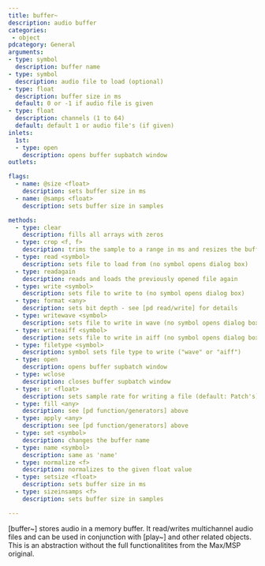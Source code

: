 ```yaml
---
title: buffer~
description: audio buffer
categories:
 - object
pdcategory: General
arguments:
- type: symbol
  description: buffer name
- type: symbol
  description: audio file to load (optional)
- type: float
  description: buffer size in ms
  default: 0 or -1 if audio file is given
- type: float
  description: channels (1 to 64)
  default: default 1 or audio file's (if given)
inlets:
  1st:
  - type: open
    description: opens buffer supbatch window
outlets:

flags:
  - name: @size <float>
    description: sets buffer size in ms
  - name: @samps <float>
    description: sets buffer size in samples

methods:
  - type: clear
    description: fills all arrays with zeros
  - type: crop <f, f>
    description: trims the sample to a range in ms and resizes the buffer
  - type: read <symbol>
    description: sets file to load from (no symbol opens dialog box)
  - type: readagain
    description: reads and loads the previously opened file again
  - type: write <symbol>
    description: sets file to write to (no symbol opens dialog box)
  - type: format <any>
    description: sets bit depth - see [pd read/write] for details
  - type: writewave <symbol>
    description: sets file to write in wave (no symbol opens dialog box)
  - type: writeaiff <symbol>
    description: sets file to write in aiff (no symbol opens dialog box)
  - type: filetype <symbol>
    description: symbol sets file type to write ("wave" or "aiff")
  - type: open
    description: opens buffer supbatch window
  - type: wclose
    description: closes buffer supbatch window
  - type: sr <float>
    description: sets sample rate for writing a file (default: Patch's)
  - type: fill <any>
    description: see [pd function/generators] above
  - type: apply <any>
    description: see [pd function/generators] above
  - type: set <symbol>
    description: changes the buffer name
  - type: name <symbol>
    description: same as 'name'
  - type: normalize <f>
    description: normalizes to the given float value
  - type: setsize <float>
    description: sets buffer size in ms
  - type: sizeinsamps <f>
    description: sets buffer size in samples

---
```


[buffer~] stores audio in a memory buffer. It read/writes multichannel audio files and can be used in conjunction with [play~] and other related objects. This is an abstraction without the full functionalitites from the Max/MSP original.

